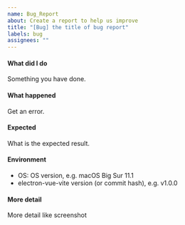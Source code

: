 ```yaml
---
name: Bug_Report
about: Create a report to help us improve
title: "[Bug] the title of bug report"
labels: bug
assignees: ""
---
```


#### What did I do

Something you have done.

#### What happened

Get an error.

#### Expected

What is the expected result.

#### Environment

- OS: OS version, e.g. macOS Big Sur 11.1
- electron-vue-vite version (or commit hash), e.g. v1.0.0

#### More detail

More detail like screenshot

